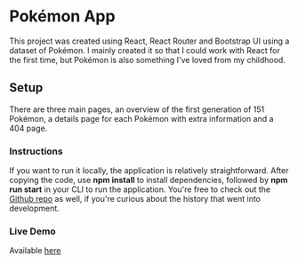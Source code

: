 # Pokémon App

This project was created using React, React Router and Bootstrap UI using a dataset of Pokémon. I mainly created it so that I could work with React for the first time, but Pokémon is also something I've loved from my childhood. 

## Setup
There are three main pages, an overview of the first generation of 151 Pokémon, a details page for each Pokémon with extra information and a 404 page. 

### Instructions

If you want to run it locally, the application is relatively straightforward. After copying the code, use **npm install** to install dependencies, followed by **npm run start** in your CLI to run the application. You're free to check out the [Github repo](https://github.com/ZouhairEM/pokemon) as well, if you're curious about the history that went into development.

### Live Demo
Available [here](https://ZouhairEM.github.io/pokemon)
